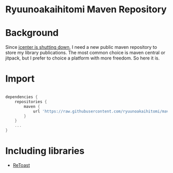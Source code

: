 # Ryuunoakaihitomi Maven Repository

# Background
Since [jcenter is shutting down](https://jfrog.com/blog/into-the-sunset-bintray-jcenter-gocenter-and-chartcenter/), I need a new public maven repository to store my library publications.
The most common choice is maven central or jitpack, but I prefer to choice a platform with more freedom.
So here it is.

# Import
```groovy

dependencies {
    repositories {
        maven {
            url 'https://raw.githubusercontent.com/ryuunoakaihitomi/maven-repository/master'
        }
    }
    ...
}

```

# Including libraries

* [ReToast](https://github.com/ryuunoakaihitomi/ReToast)